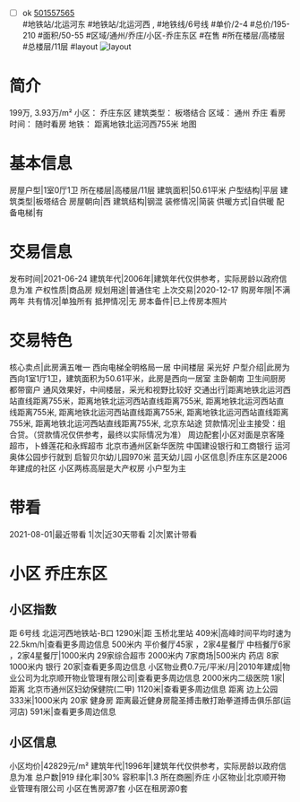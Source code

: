 - [ ] ok [501557565](https://bj.5i5j.com/ershoufang/501557565.html)  
 #地铁站/北运河东 #地铁站/北运河西 ,  #地铁线/6号线
#单价/2-4 #总价/195-210 #面积/50-55   #区域/通州/乔庄/小区-乔庄东区 #在售 #所在楼层/高楼层 #总楼层/11层 #layout 
![layout](http://image2a.5i5j.com/bdir/layout/d1a5ec7614b94fd2911289c3a5d27076.jpg_P5.jpg) 
# 简介 
 199万,  3.93万/m² 
小区： 乔庄东区
建筑类型： 板塔结合
区域： 通州 乔庄
看房时间： 随时看房
地铁： 距离地铁北运河西755米 地图
# 基本信息 
 房屋户型|1室0厅1卫
所在楼层|高楼层/11层
建筑面积|50.61平米
户型结构|平层
建筑类型|板塔结合
房屋朝向|西
建筑结构|钢混
装修情况|简装
供暖方式|自供暖
配备电梯|有
# 交易信息 
 发布时间|2021-06-24
建筑年代|2006年|建筑年代仅供参考，实际房龄以政府信息为准
产权性质|商品房
规划用途|普通住宅
上次交易|2020-12-17
购房年限|不满两年
共有情况|单独所有
抵押情况|无
房本备件|已上传房本照片
# 交易特色 
 核心卖点|此房满五唯一 西向电梯全明格局一居 中间楼层 采光好
户型介绍|此房为西向1室1厅1卫，建筑面积为50.61平米，此房是西向一居室 主卧朝南 卫生间厨房都带窗户 通风效果好，中间楼层，采光和视野比较好
交通出行|距离地铁北运河西站直线距离755米，距离地铁北运河西站直线距离755米, 距离地铁北运河西站直线距离755米, 距离地铁北运河西站直线距离755米, 距离地铁北运河西站直线距离755米, 距离地铁北运河西站直线距离755米, 北京东站途
贷款情况|业主接受：组合贷。（贷款情况仅供参考，最终以实际情况为准）
周边配套|小区对面是京客隆超市，卜蜂莲花和永辉超市 北京市通州区新华医院 中国建设银行和工商银行 运河奥体公园步行就到 启智贝尔幼儿园970米 蓝天幼儿园
小区信息|乔庄东区是2006年建成的社区 小区两栋高层是大产权房 小户型为主
# 带看 
 2021-08-01|最近带看	 1|次|近30天带看	 2|次|累计带看
# 小区 乔庄东区
## 小区指数 
 距 6号线 北运河西地铁站-B口 1290米|距 玉桥北里站 409米|高峰时间平均时速为22.5km/h|查看更多周边信息
500米内 平价餐厅45家 ，2家4星餐厅
中档餐厅6家 ，2家4星餐厅|1000米内 29家综合超市
2000米内 7家商场|500米内 药店 8家
1000米内 银行 20家|查看更多周边信息
小区物业费0.7元/平米/月|2010年建成|物业公司为北京顺开物业管理有限公司|查看更多周边信息
2000米内二级医院 1家|距离 北京市通州区妇幼保健院(二甲)  1120米|查看更多周边信息
距离 边上公园 333米|1000米内 20家 健身房
距离最近健身房龍圣搏击散打跆拳道搏击俱乐部(运河店) 591米|查看更多周边信息
## 小区信息 
 小区均价|42829元/m²
建筑年代|1996年|建筑年代仅供参考，实际房龄以政府信息为准
总户数|919
绿化率|30%
容积率|1.3
所在商圈|乔庄
小区物业|北京顺开物业管理有限公司
小区在售房源7套
小区在租房源0套
